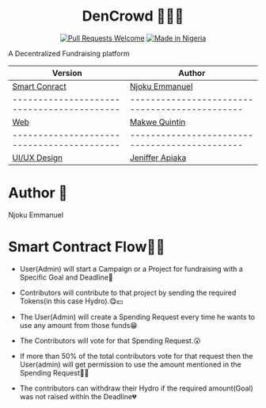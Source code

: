<div align="center">
  
# DenCrowd 🦪🚀🚀

[![Pull Requests Welcome](https://img.shields.io/badge/PRs-welcome-red.svg?style=flat)](http://makeapullrequest.com)
[![Made in Nigeria](https://img.shields.io/badge/made%20in-nigeria-008751.svg?style=flat-square)](https://github.com/acekyd/made-in-nigeria)

</div>

A Decentralized Fundraising platform

| Version                                      | Author                                          |
| -------------------------------------------- | ----------------------------------------------- |
| [Smart Conract](https://github.com/dencrowd) | [Njoku Emmanuel](https://github.com/khay-EMMA)  |
| ------------------------------------------   | ----------------------------------------------  |
| [Web](https://github.com/dencrowd)           | [Makwe Quintin](https://github.com/khay-EMMA)   |
| ------------------------------------------   | ----------------------------------------------  |
| [UI/UX Design](https://github.com/dencrowd)  | [Jeniffer Apiaka](https://github.com/khay-EMMA) |

# Author 💖

Njoku Emmanuel

# Smart Contract Flow🥑🍕

- User(Admin) will start a Campaign or a Project for fundraising with a Specific Goal and Deadline💖

- Contributors will contribute to that project by sending the required Tokens(in this case Hydro).😋💵

- The User(Admin) will create a Spending Request every time he wants to use any amount from those funds😁

- The Contributors will vote for that Spending Request.😮

- If more than 50% of the total contributors vote for that request then the User(admin) will get permission to use the amount mentioned in the Spending Request🎉🔥

- The contributors can withdraw their Hydro if the required amount(Goal) was not raised within the Deadline💔
